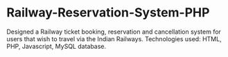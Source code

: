 # Railway-Reservation-System-PHP
Designed a Railway ticket booking, reservation and cancellation system for users that wish to
travel via the Indian Railways.
Technologies used: HTML, PHP, Javascript, MySQL database.

